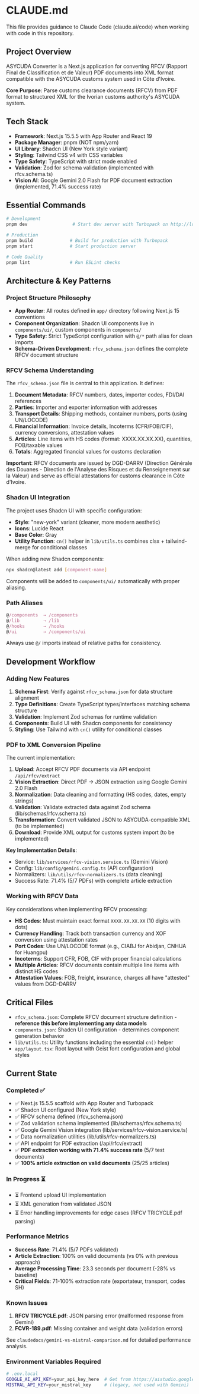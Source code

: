 # CLAUDE.md

This file provides guidance to Claude Code (claude.ai/code) when working with code in this repository.

## Project Overview

ASYCUDA Converter is a Next.js application for converting RFCV (Rapport Final de Classification et de Valeur) PDF documents into XML format compatible with the ASYCUDA customs system used in Côte d'Ivoire.

**Core Purpose**: Parse customs clearance documents (RFCV) from PDF format to structured XML for the Ivorian customs authority's ASYCUDA system.

## Tech Stack

- **Framework**: Next.js 15.5.5 with App Router and React 19
- **Package Manager**: pnpm (NOT npm/yarn)
- **UI Library**: Shadcn UI (New York style variant)
- **Styling**: Tailwind CSS v4 with CSS variables
- **Type Safety**: TypeScript with strict mode enabled
- **Validation**: Zod for schema validation (implemented with rfcv.schema.ts)
- **Vision AI**: Google Gemini 2.0 Flash for PDF document extraction (implemented, 71.4% success rate)

## Essential Commands

```bash
# Development
pnpm dev                 # Start dev server with Turbopack on http://localhost:3000

# Production
pnpm build              # Build for production with Turbopack
pnpm start              # Start production server

# Code Quality
pnpm lint               # Run ESLint checks
```

## Architecture & Key Patterns

### Project Structure Philosophy
- **App Router**: All routes defined in `app/` directory following Next.js 15 conventions
- **Component Organization**: Shadcn UI components live in `components/ui/`, custom components in `components/`
- **Type Safety**: Strict TypeScript configuration with `@/*` path alias for clean imports
- **Schema-Driven Development**: `rfcv_schema.json` defines the complete RFCV document structure

### RFCV Schema Understanding

The `rfcv_schema.json` file is central to this application. It defines:

1. **Document Metadata**: RFCV numbers, dates, importer codes, FDI/DAI references
2. **Parties**: Importer and exporter information with addresses
3. **Transport Details**: Shipping methods, container numbers, ports (using UN/LOCODE)
4. **Financial Information**: Invoice details, Incoterms (CFR/FOB/CIF), currency conversions, attestation values
5. **Articles**: Line items with HS codes (format: XXXX.XX.XX.XX), quantities, FOB/taxable values
6. **Totals**: Aggregated financial values for customs declaration

**Important**: RFCV documents are issued by DGD-DARRV (Direction Générale des Douanes - Direction de l'Analyse des Risques et du Renseignement sur la Valeur) and serve as official attestations for customs clearance in Côte d'Ivoire.

### Shadcn UI Integration

The project uses Shadcn UI with specific configuration:
- **Style**: "new-york" variant (cleaner, more modern aesthetic)
- **Icons**: Lucide React
- **Base Color**: Gray
- **Utility Function**: `cn()` helper in `lib/utils.ts` combines clsx + tailwind-merge for conditional classes

When adding new Shadcn components:
```bash
npx shadcn@latest add [component-name]
```

Components will be added to `components/ui/` automatically with proper aliasing.

### Path Aliases

```typescript
@/components  → /components
@/lib         → /lib
@/hooks       → /hooks
@/ui          → /components/ui
```

Always use `@/` imports instead of relative paths for consistency.

## Development Workflow

### Adding New Features

1. **Schema First**: Verify against `rfcv_schema.json` for data structure alignment
2. **Type Definitions**: Create TypeScript types/interfaces matching schema structure
3. **Validation**: Implement Zod schemas for runtime validation
4. **Components**: Build UI with Shadcn components for consistency
5. **Styling**: Use Tailwind with `cn()` utility for conditional classes

### PDF to XML Conversion Pipeline

The current implementation:
1. **Upload**: Accept RFCV PDF documents via API endpoint `/api/rfcv/extract`
2. **Vision Extraction**: Direct PDF → JSON extraction using Google Gemini 2.0 Flash
3. **Normalization**: Data cleaning and formatting (HS codes, dates, empty strings)
4. **Validation**: Validate extracted data against Zod schema (lib/schemas/rfcv.schema.ts)
5. **Transformation**: Convert validated JSON to ASYCUDA-compatible XML (to be implemented)
6. **Download**: Provide XML output for customs system import (to be implemented)

**Key Implementation Details**:
- Service: `lib/services/rfcv-vision.service.ts` (Gemini Vision)
- Config: `lib/config/gemini.config.ts` (API configuration)
- Normalizers: `lib/utils/rfcv-normalizers.ts` (data cleaning)
- Success Rate: 71.4% (5/7 PDFs) with complete article extraction

### Working with RFCV Data

Key considerations when implementing RFCV processing:
- **HS Codes**: Must maintain exact format `XXXX.XX.XX.XX` (10 digits with dots)
- **Currency Handling**: Track both transaction currency and XOF conversion using attestation rates
- **Port Codes**: Use UN/LOCODE format (e.g., CIABJ for Abidjan, CNHUA for Huangpu)
- **Incoterms**: Support CFR, FOB, CIF with proper financial calculations
- **Multiple Articles**: RFCV documents contain multiple line items with distinct HS codes
- **Attestation Values**: FOB, freight, insurance, charges all have "attested" values from DGD-DARRV

## Critical Files

- `rfcv_schema.json`: Complete RFCV document structure definition - **reference this before implementing any data models**
- `components.json`: Shadcn UI configuration - determines component generation behavior
- `lib/utils.ts`: Utility functions including the essential `cn()` helper
- `app/layout.tsx`: Root layout with Geist font configuration and global styles

## Current State

### Completed ✅

- ✅ Next.js 15.5.5 scaffold with App Router and Turbopack
- ✅ Shadcn UI configured (New York style)
- ✅ RFCV schema defined (rfcv_schema.json)
- ✅ Zod validation schema implemented (lib/schemas/rfcv.schema.ts)
- ✅ Google Gemini Vision integration (lib/services/rfcv-vision.service.ts)
- ✅ Data normalization utilities (lib/utils/rfcv-normalizers.ts)
- ✅ API endpoint for PDF extraction (/api/rfcv/extract)
- ✅ **PDF extraction working with 71.4% success rate** (5/7 test documents)
- ✅ **100% article extraction on valid documents** (25/25 articles)

### In Progress ⏳

- ⏳ Frontend upload UI implementation
- ⏳ XML generation from validated JSON
- ⏳ Error handling improvements for edge cases (RFCV TRICYCLE.pdf parsing)

### Performance Metrics

- **Success Rate**: 71.4% (5/7 PDFs validated)
- **Article Extraction**: 100% on valid documents (vs 0% with previous approach)
- **Average Processing Time**: 23.3 seconds per document (-28% vs baseline)
- **Critical Fields**: 71-100% extraction rate (exportateur, transport, codes SH)

### Known Issues

1. **RFCV TRICYCLE.pdf**: JSON parsing error (malformed response from Gemini)
2. **FCVR-189.pdf**: Missing container and weight data (validation errors)

See `claudedocs/gemini-vs-mistral-comparison.md` for detailed performance analysis.

### Environment Variables Required

```bash
# .env.local
GOOGLE_AI_API_KEY=your_api_key_here  # Get from https://aistudio.google.com/apikey
MISTRAL_API_KEY=your_mistral_key     # (legacy, not used with Gemini)
```
